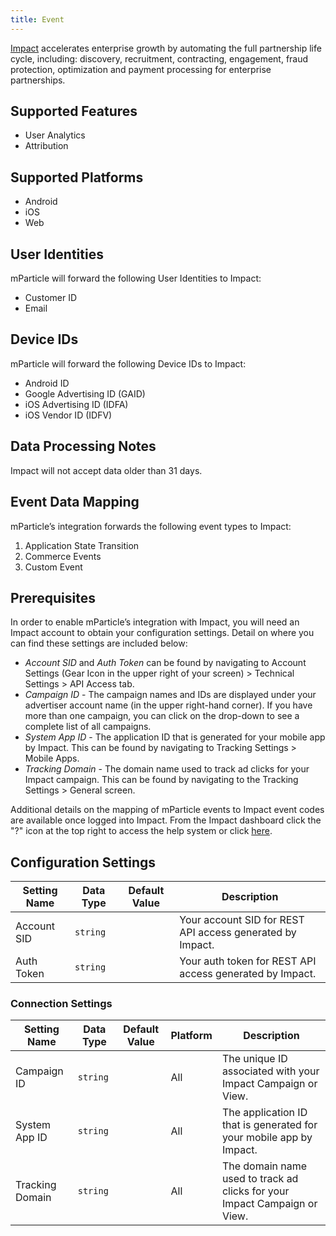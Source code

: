 ```yaml
---
title: Event
---
```


[Impact](http://impact.com/) accelerates enterprise growth by automating the full partnership life cycle, including: discovery, recruitment, contracting, engagement, fraud protection, optimization and payment processing for enterprise partnerships.

## Supported Features

* User Analytics
* Attribution

## Supported Platforms
* Android
* iOS
* Web

## User Identities
mParticle will forward the following User Identities to Impact:

* Customer ID
* Email

## Device IDs
mParticle will forward the following Device IDs to Impact:

* Android ID
* Google Advertising ID (GAID)
* iOS Advertising ID (IDFA)
* iOS Vendor ID (IDFV)

## Data Processing Notes
Impact will not accept data older than 31 days.

## Event Data Mapping

mParticle’s integration forwards the following event types to Impact:

1. Application State Transition
2. Commerce Events
3. Custom Event

## Prerequisites

In order to enable mParticle’s integration with Impact, you will need an Impact account to obtain your configuration settings.  Detail on where you can find these settings are included below:

* *Account SID* and *Auth Token* can be found by navigating to Account Settings (Gear Icon in the upper right of your screen) > Technical Settings > API Access tab.
* *Campaign ID* - The campaign names and IDs are displayed under your advertiser account name (in the upper right-hand corner). If you have more than one campaign, you can click on the drop-down to see a complete list of all campaigns.
* *System App ID* - The application ID that is generated for your mobile app by Impact. This can be found by navigating to Tracking Settings > Mobile Apps.
* *Tracking Domain* - The domain name used to track ad clicks for your Impact campaign. This can be found by navigating to the Tracking Settings > General screen.

Additional details on the mapping of mParticle events to Impact event codes are available once logged into Impact.  From the Impact dashboard click the "?" icon at the top right to access the help system or click [here](https://help.impactradius.com/hc/en-us/articles/115002663567-mParticle-Integration-Mobile-App-Event-Tracking).

## Configuration Settings

Setting Name| Data Type | Default Value | Description
|---|---|---|---|
Account SID | `string` | | Your account SID for REST API access generated by Impact.
Auth Token | `string` | | Your auth token for REST API access generated by Impact.

### Connection Settings

Setting Name| Data Type | Default Value | Platform | Description
|---|---|---|---|---|
Campaign ID | `string` | | All | The unique ID associated with your Impact Campaign or View.
System App ID | `string` | | All | The application ID that is generated for your mobile app by Impact.
Tracking Domain | `string` | | All | The domain name used to track ad clicks for your Impact Campaign or View.
